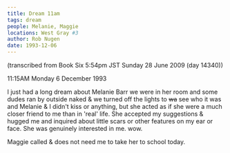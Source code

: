```yaml
---
title: Dream 11am
tags: dream
people: Melanie, Maggie
locations: West Gray #3
author: Rob Nugen
date: 1993-12-06
---
```


<p class="note">(transcribed from Book Six 5:54pm JST Sunday 28 June 2009 (day 14340))</p>

<p class="date">11:15AM Monday 6 December 1993</p>

<p class="dream">I just had a long dream about Melanie Barr we were in her room and some dudes ran
by outside naked &amp; we turned off the lights to <del>wa</del> see who it was and Melanie &amp; I
didn't kiss or anything, but she acted as if she were a much closer friend to me than in 'real'
life.  She accepted my suggestions &amp; hugged me and inquired about little scars or other
features on my ear or face.  She was genuinely interested in me.  wow.</p>

<p>Maggie called &amp; does not need me to take her to school today.</p>
